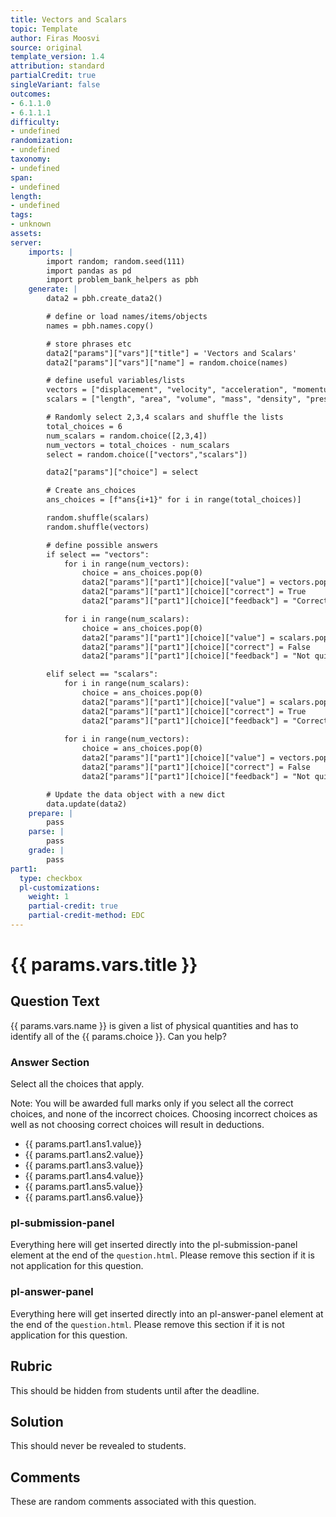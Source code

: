 ```yaml
---
title: Vectors and Scalars
topic: Template
author: Firas Moosvi
source: original
template_version: 1.4
attribution: standard
partialCredit: true
singleVariant: false
outcomes:
- 6.1.1.0
- 6.1.1.1
difficulty:
- undefined
randomization:
- undefined
taxonomy:
- undefined
span:
- undefined
length:
- undefined
tags:
- unknown
assets:
server: 
    imports: |
        import random; random.seed(111)
        import pandas as pd
        import problem_bank_helpers as pbh
    generate: |
        data2 = pbh.create_data2()

        # define or load names/items/objects
        names = pbh.names.copy()

        # store phrases etc
        data2["params"]["vars"]["title"] = 'Vectors and Scalars'
        data2["params"]["vars"]["name"] = random.choice(names)

        # define useful variables/lists
        vectors = ["displacement", "velocity", "acceleration", "momentum", "force", "lift", "drag", "thrust", "weight"]
        scalars = ["length", "area", "volume", "mass", "density", "pressure", "temperature", "energy", "entropy", "work", "power"]

        # Randomly select 2,3,4 scalars and shuffle the lists
        total_choices = 6
        num_scalars = random.choice([2,3,4])
        num_vectors = total_choices - num_scalars
        select = random.choice(["vectors","scalars"])

        data2["params"]["choice"] = select

        # Create ans_choices
        ans_choices = [f"ans{i+1}" for i in range(total_choices)]

        random.shuffle(scalars)
        random.shuffle(vectors)

        # define possible answers
        if select == "vectors":
            for i in range(num_vectors):
                choice = ans_choices.pop(0)
                data2["params"]["part1"][choice]["value"] = vectors.pop()
                data2["params"]["part1"][choice]["correct"] = True
                data2["params"]["part1"][choice]["feedback"] = "Correct! Nice work"

            for i in range(num_scalars):
                choice = ans_choices.pop(0)
                data2["params"]["part1"][choice]["value"] = scalars.pop()
                data2["params"]["part1"][choice]["correct"] = False
                data2["params"]["part1"][choice]["feedback"] = "Not quite - Try again!"

        elif select == "scalars":
            for i in range(num_scalars):
                choice = ans_choices.pop(0)
                data2["params"]["part1"][choice]["value"] = scalars.pop()
                data2["params"]["part1"][choice]["correct"] = True
                data2["params"]["part1"][choice]["feedback"] = "Correct! Nice work"
                
            for i in range(num_vectors):
                choice = ans_choices.pop(0)
                data2["params"]["part1"][choice]["value"] = vectors.pop()
                data2["params"]["part1"][choice]["correct"] = False
                data2["params"]["part1"][choice]["feedback"] = "Not quite - Try again!"

        # Update the data object with a new dict
        data.update(data2)
    prepare: |
        pass
    parse: |
        pass
    grade: |
        pass
part1:
  type: checkbox
  pl-customizations:
    weight: 1
    partial-credit: true
    partial-credit-method: EDC
---
```

# {{ params.vars.title }}

## Question Text

{{ params.vars.name }} is given a list of physical quantities and has to identify all of the {{ params.choice }}. Can you help?

### Answer Section

Select all the choices that apply.

Note: You will be awarded full marks only if you select all the correct choices, and none of the incorrect choices. Choosing incorrect choices as well as not choosing correct choices will result in deductions.

- {{ params.part1.ans1.value}} 
- {{ params.part1.ans2.value}} 
- {{ params.part1.ans3.value}} 
- {{ params.part1.ans4.value}} 
- {{ params.part1.ans5.value}} 
- {{ params.part1.ans6.value}}

### pl-submission-panel

Everything here will get inserted directly into the pl-submission-panel element at the end of the `question.html`.
Please remove this section if it is not application for this question.

### pl-answer-panel

Everything here will get inserted directly into an pl-answer-panel element at the end of the `question.html`.
Please remove this section if it is not application for this question.

## Rubric

This should be hidden from students until after the deadline.

## Solution

This should never be revealed to students.

## Comments

These are random comments associated with this question.
